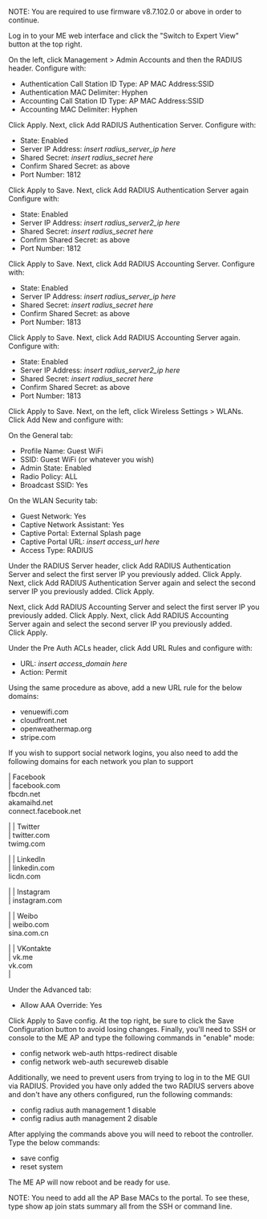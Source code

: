 NOTE: You are required to use firmware v8.7.102.0 or above in order to continue.

Log in to your ME web interface and click the "Switch to Expert View" button at the top right.

On the left, click Management > Admin Accounts and then the RADIUS header. Configure with:

-   Authentication Call Station ID Type: AP MAC Address:SSID
-   Authentication MAC Delimiter: Hyphen
-   Accounting Call Station ID Type: AP MAC Address:SSID
-   Accounting MAC Delimiter: Hyphen

Click Apply. Next, click Add RADIUS Authentication Server. Configure with:

-   State: Enabled
-   Server IP Address: *insert radius_server_ip here*
-   Shared Secret: *insert radius_secret here*
-   Confirm Shared Secret: as above
-   Port Number: 1812

Click Apply to Save. Next, click Add RADIUS Authentication Server again Configure with:

-   State: Enabled
-   Server IP Address: *insert radius_server2_ip here*
-   Shared Secret: *insert radius_secret here*
-   Confirm Shared Secret: as above
-   Port Number: 1812

Click Apply to Save. Next, click Add RADIUS Accounting Server. Configure with:

-   State: Enabled
-   Server IP Address: *insert radius_server_ip here*
-   Shared Secret: *insert radius_secret here*
-   Confirm Shared Secret: as above
-   Port Number: 1813

Click Apply to Save. Next, click Add RADIUS Accounting Server again. Configure with:

-   State: Enabled
-   Server IP Address: *insert radius_server2_ip here*
-   Shared Secret: *insert radius_secret here*
-   Confirm Shared Secret: as above
-   Port Number: 1813

Click Apply to Save. Next, on the left, click Wireless Settings > WLANs. Click Add New and configure with:

On the General tab:

-   Profile Name: Guest WiFi
-   SSID: Guest WiFi (or whatever you wish)
-   Admin State: Enabled
-   Radio Policy: ALL
-   Broadcast SSID: Yes

On the WLAN Security tab:

-   Guest Network: Yes
-   Captive Network Assistant: Yes
-   Captive Portal: External Splash page
-   Captive Portal URL: *insert access_url here*
-   Access Type: RADIUS

Under the RADIUS Server header, click Add RADIUS Authentication Server and select the first server IP you previously added. Click Apply. Next, click Add RADIUS Authentication Server again and select the second server IP you previously added. Click Apply.

Next, click Add RADIUS Accounting Server and select the first server IP you previously added. Click Apply. Next, click Add RADIUS Accounting Server again and select the second server IP you previously added. Click Apply.

Under the Pre Auth ACLs header, click Add URL Rules and configure with:

-   URL: *insert access_domain here*
-   Action: Permit

Using the same procedure as above, add a new URL rule for the below domains:

-   venuewifi.com
-   cloudfront.net
-   openweathermap.org
-   stripe.com

If you wish to support social network logins, you also need to add the following domains for each network you plan to support

| Facebook\
 | facebook.com\
fbcdn.net\
akamaihd.net\
connect.facebook.net

 |
| Twitter\
 | twitter.com\
twimg.com

 |
| LinkedIn\
 | linkedin.com\
licdn.com

 |
| Instagram\
 | instagram.com

 |
| Weibo\
 | weibo.com\
sina.com.cn

 |
| VKontakte\
 | vk.me\
vk.com\
 |

Under the Advanced tab:

-   Allow AAA Override: Yes

Click Apply to Save config. At the top right, be sure to click the Save Configuration button to avoid losing changes. Finally, you'll need to SSH or console to the ME AP and type the following commands in "enable" mode:

-   config network web-auth https-redirect disable
-   config network web-auth secureweb disable

Additionally, we need to prevent users from trying to log in to the ME GUI via RADIUS. Provided you have only added the two RADIUS servers above and don't have any others configured, run the following commands:

-   config radius auth management 1 disable
-   config radius auth management 2 disable

After applying the commands above you will need to reboot the controller. Type the below commands:

-   save config
-   reset system

The ME AP will now reboot and be ready for use.

NOTE: You need to add all the AP Base MACs to the portal. To see these, type show ap join stats summary all from the SSH or command line.
